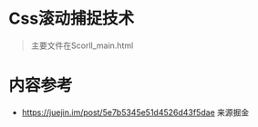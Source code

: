 # Css滚动捕捉技术
> 主要文件在Scorll_main.html
# 内容参考
  - https://juejin.im/post/5e7b5345e51d4526d43f5dae 来源掘金
